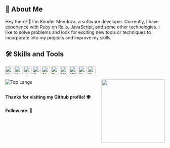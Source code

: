 ## 🚀 About Me

Hey there! 👋 I'm Kender Mendoza, a software developer. Currently, I have experience with Ruby on Rails, JavaScript, and some other technologies. I like to solve problems and look for exciting new tools or techniques to incorporate into my projects and improve my skills.

## 🛠 Skills and Tools

<p> 
    <img alt="Ruby" src="https://img.shields.io/badge/-Ruby-maroon?style=flat-square&logo=ruby&logoColor=white" height="25" width="auto" />
    <img alt="Ruby on Rails" src="https://img.shields.io/badge/-Ruby_on_Rails-red?style=flat-square&logo=ruby-on-rails&logoColor=white" height="25" width="auto" /> 
    <img alt="JavaScript" src="https://img.shields.io/badge/-JavaScript-yellow?style=flat-square&logo=javascript&logoColor=white" height="25" width="auto" />
    <img alt="React" src="https://img.shields.io/badge/-React-blue?style=flat-square&logo=react&logoColor=white" height="25" width="auto" />
    <img alt="Node.js" src="https://img.shields.io/badge/-Node.js-green?style=flat-square&logo=node.js&logoColor=white" height="25" width="auto" /> 
    <img alt="PostgreSQL" src="https://img.shields.io/badge/-PostgreSQL-blue?style=flat-square&logo=postgresql&logoColor=white" height="25" width="auto" />
    <img alt="HTML" src="https://img.shields.io/badge/-HTML-orange?style=flat-square&logo=html5&logoColor=white" height="25" width="auto" />
    <img alt="CSS" src="https://img.shields.io/badge/-CSS-blue?style=flat-square&logo=css3&logoColor=white" height="25" width="auto" />
    <img alt="Sass" src="https://img.shields.io/badge/-Sass-pink?style=flat-square&logo=sass&logoColor=white" height="25" width="auto" />
    <img alt="CoffeeScript" src="https://img.shields.io/badge/-CoffeeScript-lightgrey?style=flat-square&logo=coffeescript&logoColor=white" height="25" width="auto" />
</p>

<img align='right' src='https://i.pinimg.com/originals/74/34/67/7434678df2212e5b7aeedf5c35c36c0d.gif' width='200'>
<img alt="Top Langs" src="https://github-readme-stats.vercel.app/api/top-langs/?username=Kender-Mendoza&hide_progress=false" /> 

## 

#### Thanks for visiting my Github profile! 👽 
#### Follow me. 👾
